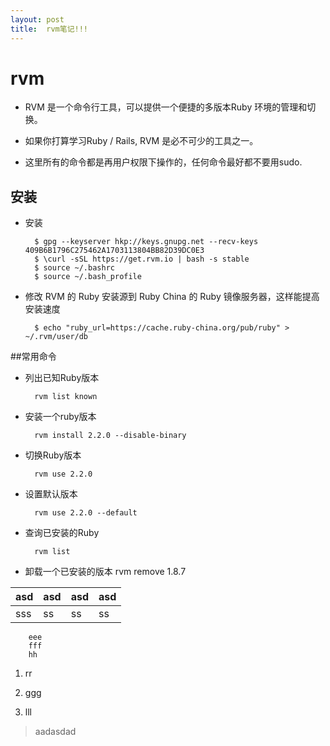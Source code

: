 ```yaml
---
layout:	post
title:	rvm笔记!!!
---
```


# rvm

* RVM 是一个命令行工具，可以提供一个便捷的多版本Ruby 环境的管理和切换。

* 如果你打算学习Ruby / Rails, RVM 是必不可少的工具之一。 

* 这里所有的命令都是再用户权限下操作的，任何命令最好都不要用sudo.

## 安装

* 安装

	 	$ gpg --keyserver hkp://keys.gnupg.net --recv-keys 409B6B1796C275462A1703113804BB82D39DC0E3
		$ \curl -sSL https://get.rvm.io | bash -s stable
		$ source ~/.bashrc
		$ source ~/.bash_profile

* 修改 RVM 的 Ruby 安装源到 Ruby China 的 Ruby 镜像服务器，这样能提高安装速度

		$ echo "ruby_url=https://cache.ruby-china.org/pub/ruby" > ~/.rvm/user/db

##常用命令	

* 列出已知Ruby版本

		rvm list known

* 安装一个ruby版本

		rvm install 2.2.0 --disable-binary
	
* 切换Ruby版本

		rvm use 2.2.0
* 设置默认版本

		rvm use 2.2.0 --default
* 查询已安装的Ruby

		rvm list
* 卸载一个已安装的版本
		rvm remove 1.8.7

asd|asd|asd|asd
--|--|--|--
sss|ss|ss|ss


		eee
		fff
		hh


1. rr

2. ggg

3. lll


>aadasdad
